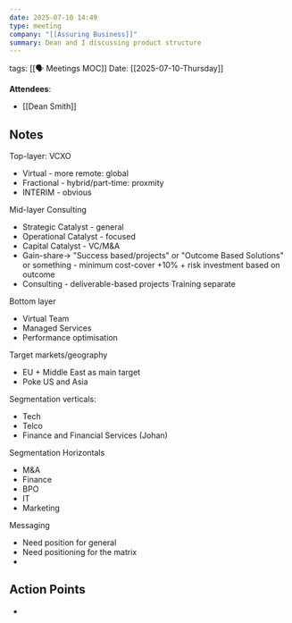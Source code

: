 ```yaml
---
date: 2025-07-10 14:49
type: meeting
company: "[[Assuring Business]]"
summary: Dean and I discussing product structure
---
```

tags: [[🗣️ Meetings MOC]]
Date: [[2025-07-10-Thursday]]

**Attendees**: 
- [[Dean Smith]]

## Notes


Top-layer: VCXO
- Virtual - more remote: global
- Fractional - hybrid/part-time: proxmity
- INTERIM - obvious

Mid-layer Consulting
 - Strategic Catalyst - general
 - Operational Catalyst - focused
 - Capital Catalyst - VC/M&A
 - Gain-share-> "Success based/projects" or "Outcome Based Solutions" or something - minimum cost-cover +10% + risk investment based on outcome
 - Consulting - deliverable-based projects
 Training separate

Bottom layer
- Virtual Team
- Managed Services
- Performance optimisation

Target markets/geography
- EU + Middle East as main target
- Poke US and Asia

Segmentation verticals:
 - Tech
 - Telco
 - Finance and Financial Services (Johan)

Segmentation Horizontals
- M&A
- Finance
- BPO
- IT
- Marketing

Messaging
- Need position for general
- Need positioning for the matrix
- 




## Action Points
- 

